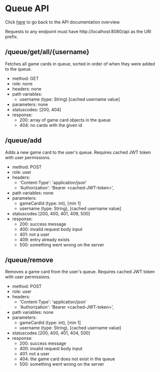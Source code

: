 # Queue API

Click [here](../rest-api.md) to go back to the API documentation overview.

Requests to any endpoint must have http://localhost:8080/api as the URI prefix. 

## /queue/get/all/{username}

Fetches all game cards in queue, sorted in order of when they were added to the queue.

- method: GET
- role: none
- headers: none
- path variables: 
  - username (type: String) [cached username value]
- parameters: none
- statuscodes: [200, 404]
- response: 
    - 200: array of game card objects in the queue
    - 404: no cards with the given id

## /queue/add

Adds a new game card to the user's queue. Requires cached JWT token with user permissions.

- method: POST
- role: user
- headers: 
  - 'Content-Type': 'application/json'
  - 'Authorization': 'Bearer \<cached-JWT-token>',
- path variables: none
- parameters:
  - gameCardId (type: int), [min 1]
  - username (type: String), [cached username value]
- statuscodes [200, 400, 401, 409, 500]
- response:
  - 200: success message
  - 400: invalid request body input
  - 401: not a user
  - 409: entry already exists
  - 500: something went wrong on the server


## /queue/remove

Removes a game card from the user's queue. Requires cached JWT token with user permissions.

- method: POST
- role: user
- headers: 
  - 'Content-Type': 'application/json'
  - 'Authorization': 'Bearer \<cached-JWT-token>',
- path variables: none
- parameters:
  - gameCardId (type: int), [min 1]
  - username (type: String), [cached username value]
- statuscodes [200, 400, 401, 404, 500]
- response:
  - 200: success message
  - 400: invalid request body input
  - 401: not a user
  - 404: the game card does not exist in the queue
  - 500: something went wrong on the server


